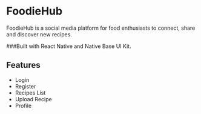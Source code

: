 # FoodieHub
FoodieHub is a social media platform for food enthusiasts to connect, share and discover new recipes.

###Built with React Native and Native Base UI Kit.

## Features
- Login
- Register
- Recipes List
- Upload Recipe
- Profile
